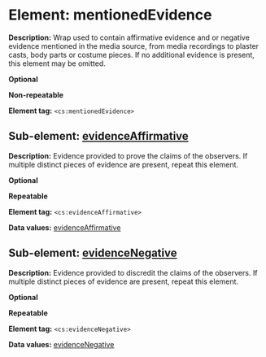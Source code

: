 # Element: mentionedEvidence

**Description:** Wrap used to contain affirmative evidence and or negative evidence mentioned in the media source, from media recordings to plaster casts, body parts or costume pieces. If no additional evidence is present, this element may be omitted.

**Optional**

**Non-repeatable**

**Element tag:** `<cs:mentionedEvidence>`

## Sub-element: [evidenceAffirmative](evidence.md)

**Description:** Evidence provided to prove the claims of the observers. If multiple distinct pieces of evidence are present, repeat this element.

**Optional**

**Repeatable**

**Element tag:** `<cs:evidenceAffirmative>`

**Data values:** [evidenceAffirmative](evidence.md)


## Sub-element: [evidenceNegative](evidence.md)

**Description:** Evidence provided to discredit the claims of the observers. If multiple distinct pieces of evidence are present, repeat this element.

**Optional**

**Repeatable**

**Element tag:** `<cs:evidenceNegative>`

**Data values:** [evidenceNegative](evidence.md)
